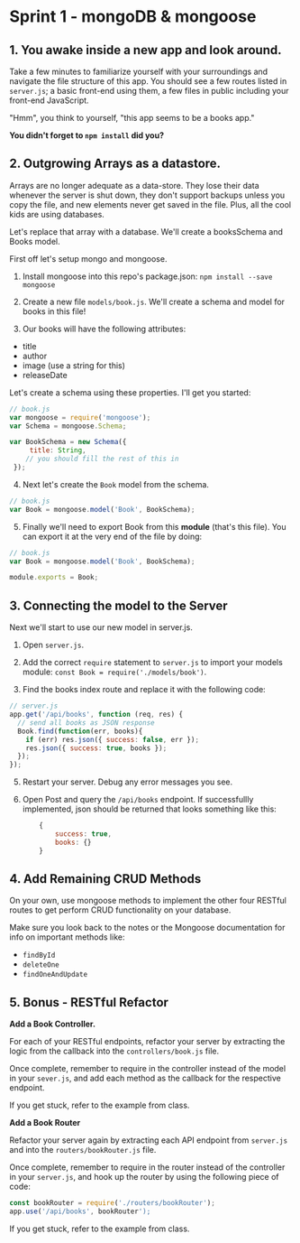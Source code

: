 # Sprint 1 - mongoDB & mongoose

## 1. You awake inside a new app and look around.

Take a few minutes to familiarize yourself with your surroundings and navigate the file structure of this app.  You should see a few routes listed in `server.js`; a basic front-end using them, a few files in public including your front-end JavaScript.  

"Hmm", you think to yourself, "this app seems to be a books app."

**You didn't forget to `npm install` did you?**

## 2. Outgrowing Arrays as a datastore.

Arrays are no longer adequate as a data-store.  They lose their data whenever the server is shut down, they don't support backups unless you copy the file, and new elements never get saved in the file.  Plus, all the cool kids are using databases.

Let's replace that array with a database.  We'll create a booksSchema and Books model.  

First off let's setup mongo and mongoose.  

1. Install mongoose into this repo's package.json: `npm install --save mongoose`
2. Create a new file `models/book.js`. We'll create a schema and model for books in this file!

3. Our books will have the following attributes:
  * title
  * author
  * image (use a string for this)
  * releaseDate

  Let's create a schema using these properties.  I'll get you started:

  ```js
  // book.js
  var mongoose = require('mongoose');
  var Schema = mongoose.Schema;

  var BookSchema = new Schema({
       title: String,
      // you should fill the rest of this in
   });
  ```

4. Next let's create the `Book` model from the schema.  

  ```js
  // book.js
  var Book = mongoose.model('Book', BookSchema);
  ```

5. Finally we'll need to export Book from this **module** (that's this file).  You can export it at the very end of the file by doing:

  ```js
  // book.js
  var Book = mongoose.model('Book', BookSchema);

  module.exports = Book;
  ```

## 3. Connecting the model to the Server

Next we'll start to use our new model in server.js.

1. Open `server.js`.  

2. Add the correct `require` statement to `server.js` to import your models module:  `const Book = require('./models/book')`.

3. Find the books index route and replace it with the following code:

  ```js
  // server.js
  app.get('/api/books', function (req, res) {
    // send all books as JSON response
    Book.find(function(err, books){
      if (err) res.json({ success: false, err });
      res.json({ success: true, books });
    });
  });
  ```

5. Restart your server. Debug any error messages you see.

6. Open Post and query the `/api/books` endpoint. If successfullly implemented, json should be returned that looks something like this:

	```js
		{
			success: true,
			books: {}
		}
	```
	
## 4. Add Remaining CRUD Methods

On your own, use mongoose methods to implement the other four RESTful routes to get perform CRUD functionality on your database.

Make sure you look back to the notes or the Mongoose documentation for info on important methods like:

* `findById`
* `deleteOne`
* `findOneAndUpdate`

## 5. Bonus - RESTful Refactor

**Add a Book Controller.**

For each of your RESTful endpoints, refactor your server by extracting the logic from the callback into the `controllers/book.js` file. 

Once complete, remember to require in the controller instead of the model in your `sever.js`, and add each method as the callback for the respective endpoint.

If you get stuck, refer to the example from class.

**Add a Book Router**

Refactor your server again by extracting each API endpoint from `server.js` and into the `routers/bookRouter.js` file.

Once complete, remember to require in the router instead of the controller in your `server.js`, and hook up the router by using the following piece of code:

```js
const bookRouter = require('./routers/bookRouter');
app.use('/api/books', bookRouter');
```

If you get stuck, refer to the example from class.